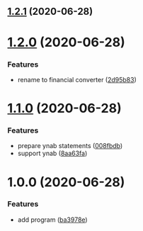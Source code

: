 ## [1.2.1](https://github.com/cumpsd/financial-converter/compare/v1.2.0...v1.2.1) (2020-06-28)

# [1.2.0](https://github.com/cumpsd/financial-converter/compare/v1.1.0...v1.2.0) (2020-06-28)


### Features

* rename to financial converter ([2d95b83](https://github.com/cumpsd/financial-converter/commit/2d95b836ad2ba7384efd2975b424adae7bf1a460))

# [1.1.0](https://github.com/cumpsd/financial-converter/compare/v1.0.0...v1.1.0) (2020-06-28)


### Features

* prepare ynab statements ([008fbdb](https://github.com/cumpsd/financial-converter/commit/008fbdb38dfc7e71214c3c00e6ddfa9e2b86bf64))
* support ynab ([8aa63fa](https://github.com/cumpsd/financial-converter/commit/8aa63fa7a25352bb080cea7611308dde47f7fa50))

# 1.0.0 (2020-06-28)


### Features

* add program ([ba3978e](https://github.com/cumpsd/financial-converter/commit/ba3978e4852d31407c97fe060f5aec8c1218606c))
